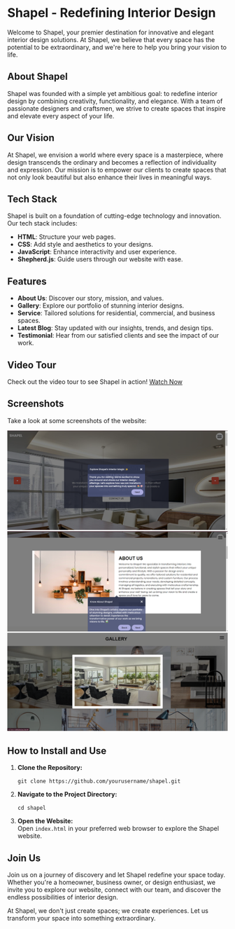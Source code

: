 # Shapel - Redefining Interior Design

Welcome to Shapel, your premier destination for innovative and elegant interior design solutions. At Shapel, we believe that every space has the potential to be extraordinary, and we're here to help you bring your vision to life.

## About Shapel
Shapel was founded with a simple yet ambitious goal: to redefine interior design by combining creativity, functionality, and elegance. With a team of passionate designers and craftsmen, we strive to create spaces that inspire and elevate every aspect of your life.

## Our Vision
At Shapel, we envision a world where every space is a masterpiece, where design transcends the ordinary and becomes a reflection of individuality and expression. Our mission is to empower our clients to create spaces that not only look beautiful but also enhance their lives in meaningful ways.

## Tech Stack
Shapel is built on a foundation of cutting-edge technology and innovation. Our tech stack includes:
- **HTML**: Structure your web pages.
- **CSS**: Add style and aesthetics to your designs.
- **JavaScript**: Enhance interactivity and user experience.
- **Shepherd.js**: Guide users through our website with ease.

## Features
- **About Us**: Discover our story, mission, and values.
- **Gallery**: Explore our portfolio of stunning interior designs.
- **Service**: Tailored solutions for residential, commercial, and business spaces.
- **Latest Blog**: Stay updated with our insights, trends, and design tips.
- **Testimonial**: Hear from our satisfied clients and see the impact of our work.

## Video Tour
Check out the video tour to see Shapel in action! 
[Watch Now](https://drive.google.com/file/d/1qUIRO3Cfdwfk6CrdjZIPVHRJ_jvbDzVH/view?usp=sharing)

## Screenshots
Take a look at some screenshots of the website:

![Screenshot 1](images/pic1.png)
![Screenshot 2](images/pic2.png)
![Screenshot 3](images/pic3.png)

## How to Install and Use
1. **Clone the Repository:**
   ```
   git clone https://github.com/yourusername/shapel.git

   ```
2. **Navigate to the Project Directory:**
   ```
   cd shapel

   ```
3. **Open the Website:**
   <br> Open `index.html` in your preferred web browser to explore the Shapel website.</br>

## Join Us
Join us on a journey of discovery and let Shapel redefine your space today. Whether you're a homeowner, business owner, or design enthusiast, we invite you to explore our website, connect with our team, and discover the endless possibilities of interior design.

At Shapel, we don't just create spaces; we create experiences. Let us transform your space into something extraordinary.
